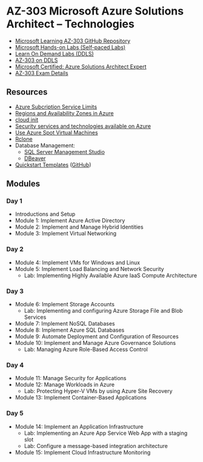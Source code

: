 # AZ-303 Microsoft Azure Solutions Architect – Technologies

* [Microsoft Learning AZ-303 GitHub Repository](https://github.com/MicrosoftLearning/AZ-303-Microsoft-Azure-Architect-Technologies)
* [Microsoft Hands-on Labs (Self-paced Labs)](https://www.microsoft.com/handsonlabs/selfpacedlabs)
* [Learn On Demand Labs (DDLS)](https://ddls.learnondemand.net/)
* [AZ-303 on DDLS](https://www.ddls.com.au/courses/microsoft/azure/microsoft-az-303t00-microsoft-azure-architect-technologies/)
* [Microsoft Certified: Azure Solutions Architect Expert](https://docs.microsoft.com/en-us/learn/certifications/azure-solutions-architect/)
* [AZ-303 Exam Details](https://docs.microsoft.com/en-us/learn/certifications/exams/az-303)

## Resources

* [Azure Subcription Service Limits](https://docs.microsoft.com/en-us/azure/azure-resource-manager/management/azure-subscription-service-limits)
* [Regions and Availability Zones in Azure](https://docs.microsoft.com/en-us/azure/availability-zones/az-overview)
* [cloud init](https://cloud-init.io/)
* [Security services and technologies available on Azure](https://docs.microsoft.com/en-us/azure/security/fundamentals/services-technologies)
* [Use Azure Spot Virtual Machines](https://docs.microsoft.com/en-us/azure/virtual-machines/spot-vms)
* [Rclone](https://rclone.org/)
* Database Management:
  * [SQL Server Management Studio](https://docs.microsoft.com/en-us/sql/ssms/download-sql-server-management-studio-ssms)
  * [DBeaver](https://dbeaver.io/)
* [Quickstart Templates](https://azure.microsoft.com/en-au/resources/templates/) ([GitHub](https://github.com/Azure/azure-quickstart-templates))

## Modules

### Day 1

* Introductions and Setup
* Module 1: Implement Azure Active Directory
* Module 2: Implement and Manage Hybrid Identities
* Module 3: Implement Virtual Networking

### Day 2

* Module 4: Implement VMs for Windows and Linux
* Module 5: Implement Load Balancing and Network Security
  * Lab: Implementing Highly Available Azure IaaS Compute Architecture

### Day 3

* Module 6: Implement Storage Accounts
  * Lab: Implementing and configuring Azure Storage File and Blob Services
* Module 7: Implement NoSQL Databases
* Module 8: Implement Azure SQL Databases
* Module 9: Automate Deployment and Configuration of Resources
* Module 10: Implement and Manage Azure Governance Solutions
  * Lab: Managing Azure Role-Based Access Control

### Day 4

* Module 11: Manage Security for Applications
* Module 12: Manage Workloads in Azure
  * Lab: Protecting Hyper-V VMs by using Azure Site Recovery
* Module 13: Implement Container-Based Applications
 
### Day 5

* Module 14: Implement an Application Infrastructure
  * Lab: Implementing an Azure App Service Web App with a staging slot
  * Lab: Configure a message-based integration architecture
* Module 15: Implement Cloud Infrastructure Monitoring


